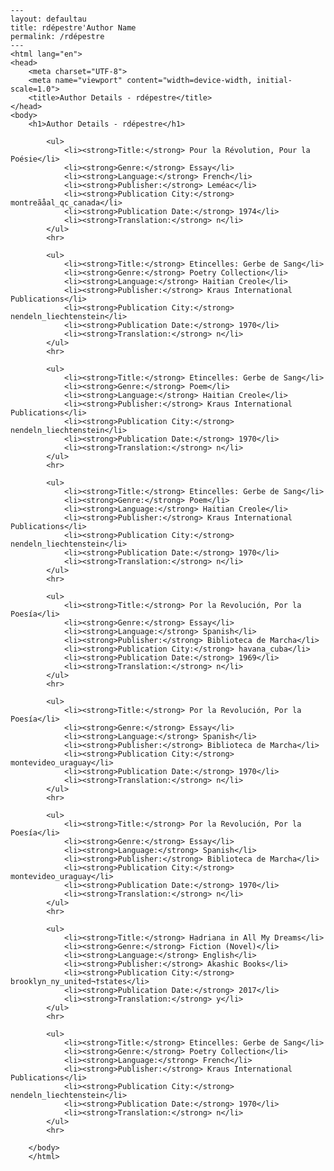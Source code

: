 
    ---
    layout: defaultau
    title: rdépestre'Author Name 
    permalink: /rdépestre
    ---
    <html lang="en">
    <head>
        <meta charset="UTF-8">
        <meta name="viewport" content="width=device-width, initial-scale=1.0">
        <title>Author Details - rdépestre</title>
    </head>
    <body>
        <h1>Author Details - rdépestre</h1>
        
            <ul>
                <li><strong>Title:</strong> Pour la Révolution, Pour la Poésie</li>
                <li><strong>Genre:</strong> Essay</li>
                <li><strong>Language:</strong> French</li>
                <li><strong>Publisher:</strong> Leméac</li>
                <li><strong>Publication City:</strong> montreãåal_qc_canada</li>
                <li><strong>Publication Date:</strong> 1974</li>
                <li><strong>Translation:</strong> n</li>
            </ul>
            <hr>
            
            <ul>
                <li><strong>Title:</strong> Etincelles: Gerbe de Sang</li>
                <li><strong>Genre:</strong> Poetry Collection</li>
                <li><strong>Language:</strong> Haitian Creole</li>
                <li><strong>Publisher:</strong> Kraus International Publications</li>
                <li><strong>Publication City:</strong> nendeln_liechtenstein</li>
                <li><strong>Publication Date:</strong> 1970</li>
                <li><strong>Translation:</strong> n</li>
            </ul>
            <hr>
            
            <ul>
                <li><strong>Title:</strong> Etincelles: Gerbe de Sang</li>
                <li><strong>Genre:</strong> Poem</li>
                <li><strong>Language:</strong> Haitian Creole</li>
                <li><strong>Publisher:</strong> Kraus International Publications</li>
                <li><strong>Publication City:</strong> nendeln_liechtenstein</li>
                <li><strong>Publication Date:</strong> 1970</li>
                <li><strong>Translation:</strong> n</li>
            </ul>
            <hr>
            
            <ul>
                <li><strong>Title:</strong> Etincelles: Gerbe de Sang</li>
                <li><strong>Genre:</strong> Poem</li>
                <li><strong>Language:</strong> Haitian Creole</li>
                <li><strong>Publisher:</strong> Kraus International Publications</li>
                <li><strong>Publication City:</strong> nendeln_liechtenstein</li>
                <li><strong>Publication Date:</strong> 1970</li>
                <li><strong>Translation:</strong> n</li>
            </ul>
            <hr>
            
            <ul>
                <li><strong>Title:</strong> Por la Revolución, Por la Poesía</li>
                <li><strong>Genre:</strong> Essay</li>
                <li><strong>Language:</strong> Spanish</li>
                <li><strong>Publisher:</strong> Biblioteca de Marcha</li>
                <li><strong>Publication City:</strong> havana_cuba</li>
                <li><strong>Publication Date:</strong> 1969</li>
                <li><strong>Translation:</strong> n</li>
            </ul>
            <hr>
            
            <ul>
                <li><strong>Title:</strong> Por la Revolución, Por la Poesía</li>
                <li><strong>Genre:</strong> Essay</li>
                <li><strong>Language:</strong> Spanish</li>
                <li><strong>Publisher:</strong> Biblioteca de Marcha</li>
                <li><strong>Publication City:</strong> montevideo_uraguay</li>
                <li><strong>Publication Date:</strong> 1970</li>
                <li><strong>Translation:</strong> n</li>
            </ul>
            <hr>
            
            <ul>
                <li><strong>Title:</strong> Por la Revolución, Por la Poesía</li>
                <li><strong>Genre:</strong> Essay</li>
                <li><strong>Language:</strong> Spanish</li>
                <li><strong>Publisher:</strong> Biblioteca de Marcha</li>
                <li><strong>Publication City:</strong> montevideo_uraguay</li>
                <li><strong>Publication Date:</strong> 1970</li>
                <li><strong>Translation:</strong> n</li>
            </ul>
            <hr>
            
            <ul>
                <li><strong>Title:</strong> Hadriana in All My Dreams</li>
                <li><strong>Genre:</strong> Fiction (Novel)</li>
                <li><strong>Language:</strong> English</li>
                <li><strong>Publisher:</strong> Akashic Books</li>
                <li><strong>Publication City:</strong> brooklyn_ny_united¬†states</li>
                <li><strong>Publication Date:</strong> 2017</li>
                <li><strong>Translation:</strong> y</li>
            </ul>
            <hr>
            
            <ul>
                <li><strong>Title:</strong> Etincelles: Gerbe de Sang</li>
                <li><strong>Genre:</strong> Poetry Collection</li>
                <li><strong>Language:</strong> French</li>
                <li><strong>Publisher:</strong> Kraus International Publications</li>
                <li><strong>Publication City:</strong> nendeln_liechtenstein</li>
                <li><strong>Publication Date:</strong> 1970</li>
                <li><strong>Translation:</strong> n</li>
            </ul>
            <hr>
            
        </body>
        </html>
        